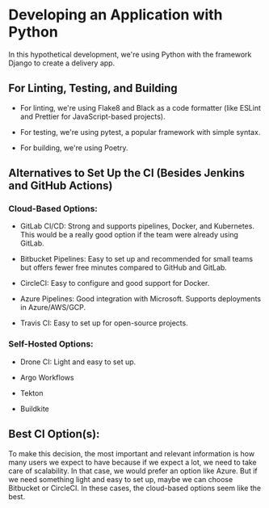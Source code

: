 # Developing an Application with Python

In this hypothetical development, we're using Python with the framework Django to create a delivery app.

## For Linting, Testing, and Building

- For linting, we're using Flake8 and Black as a code formatter (like ESLint and Prettier for JavaScript-based projects).

- For testing, we're using pytest, a popular framework with simple syntax.

- For building, we're using Poetry.

## Alternatives to Set Up the CI (Besides Jenkins and GitHub Actions)

### Cloud-Based Options:

- GitLab CI/CD: Strong and supports pipelines, Docker, and Kubernetes. This would be a really good option if the team were already using GitLab.

- Bitbucket Pipelines: Easy to set up and recommended for small teams but offers fewer free minutes compared to GitHub and GitLab.

- CircleCI: Easy to configure and good support for Docker.

- Azure Pipelines: Good integration with Microsoft. Supports deployments in Azure/AWS/GCP.

- Travis CI: Easy to set up for open-source projects.

### Self-Hosted Options:

- Drone CI: Light and easy to set up.

- Argo Workflows

- Tekton

- Buildkite

## Best CI Option(s):

To make this decision, the most important and relevant information is how many users we expect to have because if we expect a lot, we need to take care of scalability. In that case, we would prefer an option like Azure. But if we need something light and easy to set up, maybe we can choose Bitbucket or CircleCI. In these cases, the cloud-based options seem like the best.
